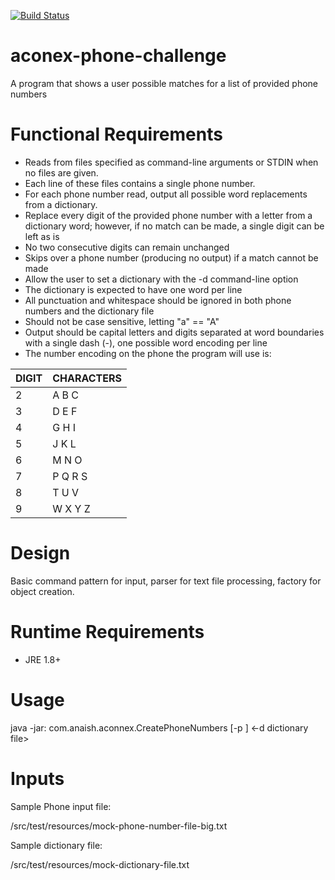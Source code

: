 [![Build Status](https://travis-ci.org/anaish/aconex-phone-challenge.svg)](https://travis-ci.org/anaish/aconex-phone-challenge)

# aconex-phone-challenge

A program that shows a user possible matches for a list of provided phone numbers

# Functional Requirements

- Reads from files specified as command-line arguments or STDIN when no files are given.
- Each line of these files contains a single phone number.
- For each phone number read, output all possible word replacements from a dictionary.
- Replace every digit of the provided phone number with a letter from a dictionary word; however, if no match can be made, a single digit can be left as is
- No two consecutive digits can remain unchanged
- Skips over a phone number (producing no output) if a match cannot be made
- Allow the user to set a dictionary with the -d command-line option
- The dictionary is expected to have one word per line
- All punctuation and whitespace should be ignored in both phone numbers and the dictionary file
- Should not be case sensitive, letting "a" == "A"
- Output should be capital letters and digits separated at word boundaries with a single dash (-), one possible word encoding per line
- The number encoding on the phone the program will use is:

DIGIT | CHARACTERS |
----- | ----- |
2 | A B C |
3 | D E F |
4 | G H I |
5 | J K L |
6 | M N O |
7 | P Q R S |
8 | T U V |
9 | W X Y Z |

# Design

Basic command pattern for input, parser for text file processing, factory for object creation.

# Runtime Requirements

- JRE 1.8+

# Usage

java -jar:<jar name> com.anaish.aconnex.CreatePhoneNumbers [-p <phone number file>] <-d dictionary file>

# Inputs

Sample Phone input file:

/src/test/resources/mock-phone-number-file-big.txt

Sample dictionary file:

/src/test/resources/mock-dictionary-file.txt




